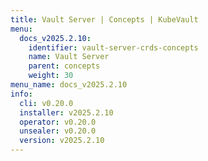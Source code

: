 ```yaml
---
title: Vault Server | Concepts | KubeVault
menu:
  docs_v2025.2.10:
    identifier: vault-server-crds-concepts
    name: Vault Server
    parent: concepts
    weight: 30
menu_name: docs_v2025.2.10
info:
  cli: v0.20.0
  installer: v2025.2.10
  operator: v0.20.0
  unsealer: v0.20.0
  version: v2025.2.10
---
```


